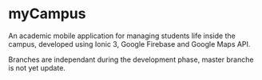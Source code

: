 # myCampus

An academic mobile application for managing students life inside the campus, developed using Ionic 3, Google Firebase and Google Maps API.

Branches are independant during the development phase, master branche is not yet update.
